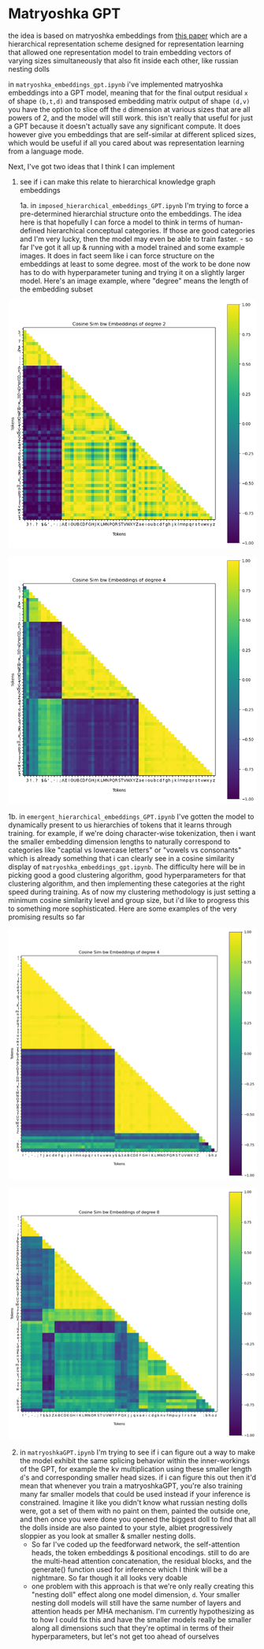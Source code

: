 # Matryoshka GPT
the idea is based on matryoshka embeddings from [this paper](https://arxiv.org/abs/2205.13147) which are a hierarchical representation scheme designed for representation learning that allowed one representation model to train embedding vectors of varying sizes simultaneously that also fit inside each other, like russian nesting dolls


in `matryoshka_embeddings_gpt.ipynb` i've implemented matryoshka embeddings into a GPT model, meaning that for the final output residual `x` of shape `(b,t,d)` and transposed embedding matrix output of shape `(d,v)` you have the option to slice off the `d` dimension at various sizes that are all powers of 2, and the model will still work. this isn't really that useful for just a GPT because it doesn't actually save any significant compute. It does however give you embeddings that are self-similar at different spliced sizes, which would be useful if all you cared about was representation learning from a language mode.


Next, I've got two ideas that I think I can implement

1. see if i can make this relate to hierarchical knowledge graph embeddings
    
    1a. in `imposed_hierarchical_embeddings_GPT.ipynb` I'm trying to force a pre-determined hierarchial structure onto the embeddings. The idea here is that hopefully I can force a model to think in terms of human-defined hierarchical conceptual categories. If those are good categories and I'm very lucky, then the model may even be able to train faster.
       - so far I've got it all up & running with a model trained and some example images. It does in fact seem like i can force structure on the embeddings at least to some degree. most of the work to be done now has to do with hyperparameter tuning and trying it on a slightly larger model. Here's an image example, where "degree" means the length of the embedding subset

<p align="center">
<img src="./images/imposed_hierarchical_embeddings_GPT_b4_t16_d32_h4_l4_lr0.0003_drop0.2_l2-0.01_min_power1_2024-02-07|23-21-13_symbolsvsletters.png" width="512"/>
</p>

<p align="center">
<img src="./images/imposed_hierarchical_embeddings_GPT_b4_t16_d32_h4_l4_lr0.0003_drop0.2_l2-0.01_min_power1_2024-02-07|23-22-20_endofsentencevsmidsentence&uppercasevslowercase.png" width="512"/>
</p>


1b. in `emergent_hierarchical_embeddings_GPT.ipynb` I've gotten the model to dynamically present to us hierarchies of tokens that it learns through training. for example, if we're doing character-wise tokenization, then i want the smaller embedding dimension lengths to naturally correspond to categories like "captial vs lowercase letters" or "vowels vs consonants" which is already something that i can clearly see in a cosine similarity display of `matryoshka_embeddings_gpt.ipynb`. The difficulty here will be in picking good a good clustering algorithm, good hyperparameters for that clustering algorithm, and then implementing these categories at the right speed during training. As of now my clustering methodology is just setting a minimum cosine similarity level and group size, but i'd like to progress this to something more sophisticated. Here are some examples of the very promising results so far

<p align="center">
<img src="./images/emergent_hierarchical_embeddings_GPT_b8_t24_d32_h4_l4_lr0.0003_drop0.2_l2-0.01_min_power2_2024-02-08|20-22-47_V2_thispower2.png" width="512"/>
</p>

<p align="center">
<img src="./images/emergent_hierarchical_embeddings_GPT_b8_t24_d32_h4_l4_lr0.0003_drop0.2_l2-0.01_min_power2_2024-02-08|20-22-49_V2_thispower3.png" width="512"/>
</p>

2. in `matryoshkaGPT.ipynb` I'm trying to see if i can figure out a way to make the model exhibit the same splicing behavior within the inner-workings of the GPT, for example the kv multiplication using these smaller length `d`'s and corresponding smaller head sizes. if i can figure this out then it'd mean that whenever you train a matryoshkaGPT, you're also training many far smaller models that could be used instead if your inference is constrained. Imagine it like you didn't know what russian nesting dolls were, got a set of them with no paint on them, painted the outside one, and then once you were done you opened the biggest doll to find that all the dolls inside are also painted to your style, albiet progressively sloppier as you look at smaller & smaller nesting dolls.
    - So far I've coded up the feedforward network, the self-attention heads, the token embeddings & positional encodings. still to do are the multi-head attention concatenation, the residual blocks, and the generate() function used for inference which I think will be a nightmare. So far though it all looks very doable
    - one problem with this approach is that we're only really creating this "nesting doll" effect along one model dimension, `d`. Your smaller nesting doll models will still have the same number of layers and attention heads per MHA mechanism. I'm currently hypothesizing as to how I could fix this and have the smaller models really be smaller along all dimensions such that they're optimal in terms of their hyperparameters, but let's not get too ahead of ourselves